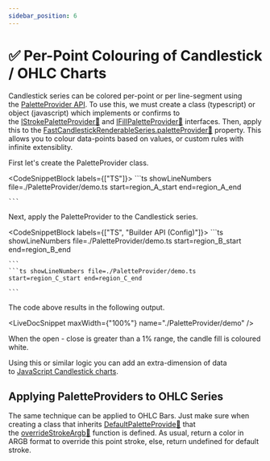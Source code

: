 ```yaml
---
sidebar_position: 6
---
```


# ✅ Per-Point Colouring of Candlestick / OHLC Charts

Candlestick series can be colored per-point or per line-segment using the [PaletteProvider API](/docs/2d-charts/chart-types/palette-provider-api/palette-provider-api-overview/index.md). To use this, we must create a class (typescript) or object (javascript) which implements or confirms to the [IStrokePaletteProvider:blue_book:](https://www.scichart.com/documentation/js/current/typedoc/interfaces/istrokepaletteprovider.html) and [IFillPaletteProvider:blue_book:](https://www.scichart.com/documentation/js/current/typedoc/interfaces/ifillpaletteprovider.html) interfaces. Then, apply this to the [FastCandlestickRenderableSeries.paletteProvider:blue_book:](https://www.scichart.com/documentation/js/current/typedoc/classes/fastcandlestickrenderableseries.html#paletteprovider) property. This allows you to colour data-points based on values, or custom rules with infinite extensiblity.

First let's create the PaletteProvider class.

<CodeSnippetBlock labels={["TS"]}>
    ```ts showLineNumbers file=./PaletteProvider/demo.ts start=region_A_start end=region_A_end
 
    ```
</CodeSnippetBlock>



Next, apply the PaletteProvider to the Candlestick series. 


<CodeSnippetBlock labels={["TS", "Builder API (Config)"]}>
    ```ts showLineNumbers file=./PaletteProvider/demo.ts start=region_B_start end=region_B_end
 
    ```
    ```ts showLineNumbers file=./PaletteProvider/demo.ts start=region_C_start end=region_C_end
 
    ```
</CodeSnippetBlock>


The code above results in the following output. 

<LiveDocSnippet maxWidth={"100%"} name="./PaletteProvider/demo" />

When the open - close is greater than a 1% range, the candle fill is coloured white.

Using this or similar logic you can add an extra-dimension of data to [JavaScript Candlestick charts](https://demo.scichart.com/javascript-candlestick-chart).

Applying PaletteProviders to OHLC Series
----------------------------------------

The same technique can be applied to OHLC Bars. Just make sure when creating a class that inherits [DefaultPaletteProvide:blue_book:](https://www.scichart.com/documentation/js/current/typedoc/classes/datetimenumericaxis.html) that the [overrideStrokeArgb:blue_book:](https://www.scichart.com/documentation/js/current/typedoc/classes/defaultpaletteprovider.html#overridestrokeargb) function is defined. As usual, return a color in ARGB format to override this point stroke, else, return undefined for default stroke.
